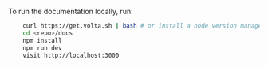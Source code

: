 To run the documentation locally, run:

```bash
    curl https://get.volta.sh | bash # or install a node version manager (nvm) of you choice
    cd <repo>/docs
    npm install
    npm run dev
    visit http://localhost:3000
```